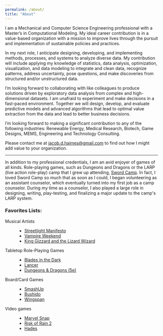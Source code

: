```yaml
---
permalink: /about/
title: "About"
---
```

I am a Mechanical and Computer Science Engineering professional with a Master’s in Computational Modeling. My ideal career contribution is in a value-based organization with a mission to improve lives through the pursuit and implementation of sustainable policies and practices. 

In my next role, I anticipate designing, developing, and implementing methods, processes, and systems to analyze diverse data. My contribution will include applying my knowledge of statistics, data analysis, optimization, visualization, and data modeling to integrate and clean data, recognize patterns, address uncertainty, pose questions, and make discoveries from structured and/or unstructured data. 

I’m looking forward to collaborating with like colleagues to produce solutions driven by exploratory data analysis from complex and high-dimensional datasets. I am unafraid to experiment and make decisions in a fast-paced environment. Together we will design, develop, and evaluate predictive models and advanced algorithms that lead to optimal value extraction from the data and lead to better business decisions.

I’m looking forward to making a significant contribution to any of the following industries: Renewable Energy, Medical Research, Biotech, Game Designs, MEMS, Engineering and Technology Consulting.

Please contact me at <jacob.d.haimes@gmail.com> to find out how I might add value to your organization.

---

In addition to my professional credentials, I am an avid enjoyer of games of all kinds. Role-playing games, such as Dungeons and Dragons or the LARP (live action role-play) camp that I grew up attending, [Sword Camp](https://swordcamp.com/). In fact, I loved Sword Camp so much that as soon as I could, I began volunteering as an assistant counselor, which eventually turned into my first job as a camp counselor. During my time as a counselor, I also played a large role in designing, writing, play-testing, and finalizing a major update to the camp's LARP system.

### Favorites Lists:
<dl>
    <dt>Musical Artists</dt>
    <dd>
      <ul>
        <li> <a href="https://www.streetlightmanifesto.com/">Streetlight Manifesto</a> </li>
          <li> <a href="https://www.vampireweekend.com/">Vampire Weekend</a> </li>
        <li> <a href="https://kinggizzardandthelizardwizard.com/">King Gizzard and the Lizard Wizard</a> </li>
      </ul>
    </dd>
    <dt>Tabletop Role-Playing Games</dt>
     <dd>
      <ul>
        <li> <a href="https://bladesinthedark.com/greetings-scoundrel">Blades in the Dark</a> </li>
          <li> <a href="https://massifpress.com/">Lancer</a> </li>
        <li> <a href="https://dnd.wizards.com/">Dungeons & Dragons (5e)</a> </li>
      </ul>
    </dd>
    <dt>Board/Card Games</dt>
     <dd>
      <ul>
        <li> <a href="https://alderacstore.com/smash-up/">SmashUp</a> </li>
          <li> <a href="https://greyfoxgames.com/current-games/bushido/">Bushido</a> </li>
        <li> <a href="https://stonemaiergames.com/games/wingspan/">Wingspan</a> </li>
      </ul>
    </dd>
    <dt>Video games</dt>
     <dd>
      <ul>
        <li> <a href="https://www.marvelsnap.com/">Marvel Snap</a> </li>
          <li> <a href="https://www.riskofrain.com/">Risk of Rain 2</a> </li>
        <li> <a href="https://www.supergiantgames.com/games/hades/">Hades</a> </li>
      </ul>
    </dd>
</dl>
